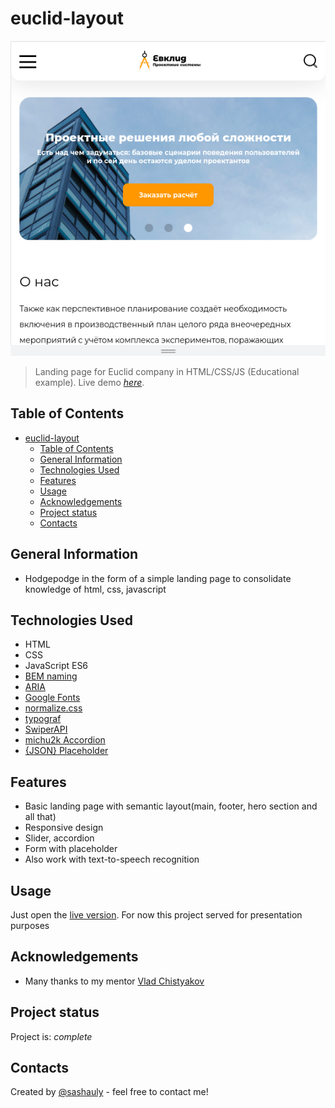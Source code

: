 # euclid-layout
![Screenshot](./misc/img/screenshot.png)
> Landing page for Euclid company in HTML/CSS/JS (Educational example).
> Live demo [_here_](https://sashauly.github.io/euclid-layout/).

## Table of Contents
- [euclid-layout](#euclid-layout)
  - [Table of Contents](#table-of-contents)
  - [General Information](#general-information)
  - [Technologies Used](#technologies-used)
  - [Features](#features)
  - [Usage](#usage)
  - [Acknowledgements](#acknowledgements)
  - [Project status](#project-status)
  - [Contacts](#contacts)

## General Information
- Hodgepodge in the form of a simple landing page to consolidate knowledge of html, css, javascript

## Technologies Used
- HTML
- CSS
- JavaScript ES6
- [BEM naming](https://ru.bem.info/)
- [ARIA](https://developer.mozilla.org/ru/docs/Web/Accessibility/ARIA/ARIA_Techniques)
- [Google Fonts](https://fonts.google.com/)
- [normalize.css](github.com/necolas/normalize.css)
- [typograf](https://www.artlebedev.ru/typograf/)
- [SwiperAPI](https://swiperjs.com/)
- [michu2k Accordion](https://github.com/michu2k/Accordion)
- [{JSON} Placeholder](https://jsonplaceholder.typicode.com/)


## Features
- Basic landing page with semantic layout(main, footer, hero section and all that)
- Responsive design
- Slider, accordion
- Form with placeholder
- Also work with text-to-speech recognition

## Usage
Just open the [live version](https://sashauly.github.io/euclid-layout/). For now this project served for presentation purposes

## Acknowledgements
- Many thanks to my mentor [Vlad Chistyakov](https://github.com/Vladislav-Chistyakov)

## Project status
Project is: _complete_
## Contacts
Created by [@sashauly](https://t.me/sashauly) - feel free to contact me!